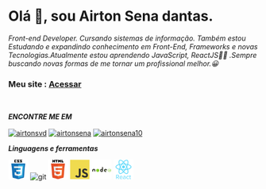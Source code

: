 # Olá 👋, sou Airton Sena dantas.

_Front-end Developer. Cursando sistemas de informação. Também estou Estudando e expandindo conhecimento em Front-End, Frameworks e novas Tecnologias.Atualmente estou aprendendo JavaScript, ReactJS✊🏽 .Sempre buscando novas formas de me tornar um profissional
melhor.😀_

### Meu site : [Acessar](https://airtonfolio.vercel.app/)

 </br>

_**ENCONTRE ME EM**_

<p align="left">
   
<a href="https://twitter.com/airtonsvd" target="blank"><img align="center" src="https://cdn.jsdelivr.net/npm/simple-icons@3.0.1/icons/twitter.svg" alt="airtonsvd" height="30" width="40" /></a>
<a href="https://www.linkedin.com/in/airtonsena/" target="blank"><img align="center" src="https://cdn.jsdelivr.net/npm/simple-icons@3.0.1/icons/linkedin.svg" alt="airtonsena" height="30" width="40" /></a>
<a href="https://www.instagram.com/airtonsena10/" target="blank"><img align="center" src="https://cdn.jsdelivr.net/npm/simple-icons@3.0.1/icons/instagram.svg" alt="airtonsena10" height="30" width="40" /></a>
</p>

_**Linguagens e ferramentas**_

<p align="left">
<img src="https://raw.githubusercontent.com/devicons/devicon/master/icons/css3/css3-original-wordmark.svg" alt="css3" width="40" height="40"/> 
<img src="https://www.vectorlogo.zone/logos/git-scm/git-scm-icon.svg" alt="git" width="40" height="40"/> 
<img src="https://raw.githubusercontent.com/devicons/devicon/master/icons/html5/html5-original-wordmark.svg" alt="html5" width="40" height="40"/>  
<img src="https://raw.githubusercontent.com/devicons/devicon/master/icons/javascript/javascript-original.svg" alt="javascript" width="40" height="40"/> 
<img src="https://raw.githubusercontent.com/devicons/devicon/master/icons/nodejs/nodejs-original-wordmark.svg" alt="nodejs" width="40" height="40"/> 
<img src="https://raw.githubusercontent.com/devicons/devicon/master/icons/react/react-original-wordmark.svg" alt="react" width="40" height="40"/>  </p>
